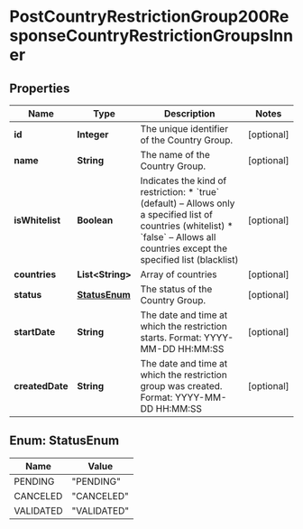 

# PostCountryRestrictionGroup200ResponseCountryRestrictionGroupsInner


## Properties

| Name | Type | Description | Notes |
|------------ | ------------- | ------------- | -------------|
|**id** | **Integer** | The unique identifier of the Country Group. |  [optional] |
|**name** | **String** | The name of the Country Group. |  [optional] |
|**isWhitelist** | **Boolean** | Indicates the kind of restriction:   * &#x60;true&#x60; (default) – Allows only a specified list of countries (whitelist)  * &#x60;false&#x60; – Allows all countries except the specified list (blacklist)  |  [optional] |
|**countries** | **List&lt;String&gt;** | Array of countries |  [optional] |
|**status** | [**StatusEnum**](#StatusEnum) | The status of the Country Group. |  [optional] |
|**startDate** | **String** | The date and time at which the restriction starts. Format: YYYY-MM-DD HH:MM:SS  |  [optional] |
|**createdDate** | **String** | The date and time at which the restriction group was created. Format: YYYY-MM-DD HH:MM:SS  |  [optional] |



## Enum: StatusEnum

| Name | Value |
|---- | -----|
| PENDING | &quot;PENDING&quot; |
| CANCELED | &quot;CANCELED&quot; |
| VALIDATED | &quot;VALIDATED&quot; |



